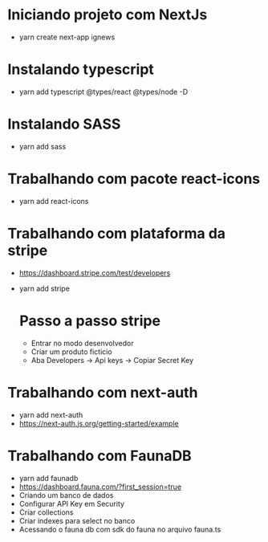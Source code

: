 # Iniciando projeto com NextJs
- yarn create next-app ignews

# Instalando typescript
- yarn add typescript @types/react @types/node -D

# Instalando SASS
- yarn add sass

# Trabalhando com pacote react-icons
- yarn add react-icons
  
# Trabalhando com plataforma da stripe
- https://dashboard.stripe.com/test/developers
- yarn add stripe

    # Passo a passo stripe
    - Entrar no modo desenvolvedor
    - Criar um produto ficticio
    - Aba Developers -> Api keys -> Copiar Secret Key

# Trabalhando com next-auth
- yarn add next-auth
- https://next-auth.js.org/getting-started/example

# Trabalhando com FaunaDB
- yarn add faunadb
- https://dashboard.fauna.com/?first_session=true
- Criando um banco de dados
- Configurar API Key em Security
- Criar collections
- Criar indexes para select no banco
- Acessando o fauna db com sdk do fauna no arquivo fauna.ts